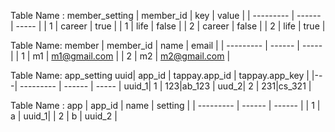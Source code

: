 Table Name : member_setting
| member_id | key | value |
| --------- | ------ | ----- |
| 1 | career | true |
| 1 | life | false |
| 2 | career | false |
| 2 | life | true |

Table Name: member
| member_id | name | email |
| --------- | ------ | ----- |
| 1 | m1 | m1@gmail.com |
| 2 | m2 | m2@gmail.com |

Table Name: app_setting
uuid| app_id | tappay.app_id | tappay.app_key |
|---| --------- | ------ | ----- |
uuid_1| 1 | 123|ab_123 |
uud_2| 2 | 231|cs_321 |

Table Name : app
| app_id | name | setting |
| --------- | ------ | ------ |
| 1 | a | uuid_1|
| 2 | b | uuid_2 |
